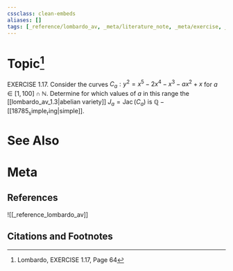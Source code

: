 ```yaml
---
cssclass: clean-embeds
aliases: []
tags: [_reference/lombardo_av, _meta/literature_note, _meta/exercise, _auto/links_added, _meta/TODO/change_title]
---
```

# Topic[^1]
EXERCISE 1.17. Consider the curves $C_{a}: y^{2}=x^{5}-2 x^{4}-x^{3}-a x^{2}+x$ for $a \in[1,100] \cap \mathbb{N} .$ Determine for which values of $a$ in this range the [[lombardo_av_1.3|abelian variety]] $J_{a}=\operatorname{Jac}\left(C_{a}\right)$ is $\mathbb{Q}-\operatorname{[[18785_simple_ring|simple]].}$

# See Also

# Meta
## References
![[_reference_lombardo_av]]

## Citations and Footnotes
[^1]: Lombardo, EXERCISE 1.17, Page 64
